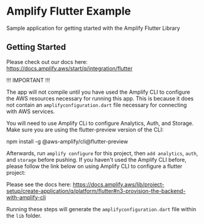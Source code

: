 # Amplify Flutter Example

Sample application for getting started with the Amplify Flutter Library

## Getting Started

Please check out our docs here:
https://docs.amplify.aws/start/q/integration/flutter

!!! IMPORTANT !!!

The app will not compile until you have used the Amplify CLI to configure the
AWS resources necessary for running this app.
This is because it does not contain an `amplifyconfiguration.dart` file necessary for connecting with AWS services.

You will need to use Amplify CLi to configure Analytics, Auth, and Storage. Make sure you are using the flutter-preview version of the CLI:

  npm install -g @aws-amplify/cli@flutter-preview

Afterwards, run `amplify configure` for this project, then `add analytics`, `auth`, and `storage` before pushing.
If you haven't used the Amplify CLI before, please follow the link below on using Amplify CLI to configure a flutter project:

Please see the docs here:
https://docs.amplify.aws/lib/project-setup/create-application/q/platform/flutter#n3-provision-the-backend-with-amplify-cli

Running these steps will generate the `amplifyconfiguration.dart` file within the `lib` folder. 


